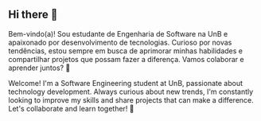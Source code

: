 ## Hi there 👋
Bem-vindo(a)! Sou estudante de Engenharia de Software na UnB e apaixonado por desenvolvimento de tecnologias. Curioso por novas tendências, estou sempre em busca de aprimorar minhas habilidades e compartilhar projetos que possam fazer a diferença. Vamos colaborar e aprender juntos? 🚀


Welcome! I'm a Software Engineering student at UnB, passionate about technology development. Always curious about new trends, I'm constantly looking to improve my skills and share projects that can make a difference. Let's collaborate and learn together! 🚀
<!--
**Nathan-bs/Nathan-bs** is a ✨ _special_ ✨ repository because its `README.md` (this file) appears on your GitHub profile.

Here are some ideas to get you started:

- 🔭 I’m currently working on ...
- 🌱 I’m currently learning ...
- 👯 I’m looking to collaborate on ...
- 🤔 I’m looking for help with ...
- 💬 Ask me about ...
- 📫 How to reach me: ...
- 😄 Pronouns: ...
- ⚡ Fun fact: ...
-->
